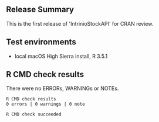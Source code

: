 ## Release Summary
This is the first release of 'IntrinioStockAPI' for CRAN review. 

## Test environments
* local macOS High Sierra install, R 3.5.1

## R CMD check results
There were no ERRORs, WARNINGs or NOTEs.

    R CMD check results
    0 errors | 0 warnings | 0 note 

    R CMD check succeeded
